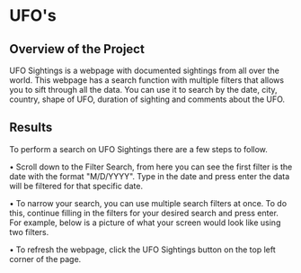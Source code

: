 # UFO's

## Overview of the Project

  UFO Sightings is a webpage with documented sightings from all over the world. This webpage has a search function with multiple filters that allows you to sift through all the data. You can use it to search by the date, city, country, shape of UFO, duration of sighting and comments about the UFO. 


## Results

   To perform a search on UFO Sightings there are a few steps to follow.
   
•	Scroll down to the Filter Search, from here you can see the first filter is the date with the format "M/D/YYYY". Type in the date and press enter the data will be filtered for that specific date.

•	To narrow your search, you can use multiple search filters at once. To do this, continue filling in the filters for your desired search and press enter. For example, below is a picture of what your screen would look like using two filters.

•	 To refresh the webpage, click the UFO Sightings button on the top left corner of the page.
   
   
